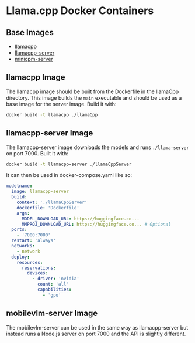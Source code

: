 
# Llama.cpp Docker Containers

## Base Images
- [llamacpp](#llamacpp-image)
- [llamacpp-server](llamaCppServer/Dockerfile)
- [minicpm-server](minicpmServer/Dockerfile)


## llamacpp Image
The llamacpp image should be built from the Dockerfile in the llamaCpp directory. This image builds the `main` executable and should be used as a base image for the server image.
Build it with:
```bash
docker build -t llamacpp ./llamaCpp
```

## llamacpp-server Image
The llamacpp-server image downloads the models and runs `./llama-server` on port 7000.
Built it with:
```bash
docker build -t llamacpp-server ./llamaCppServer
```

It can then be used in docker-compose.yaml like so:
```yaml
modelname:
  image: llamacpp-server
  build:
    context: './llamaCppServer'
    dockerfile: 'Dockerfile'
    args:
      MODEL_DOWNLOAD_URL: https://huggingface.co...
      MMPROJ_DOWNLOAD_URL: https://huggingface.co... # Optional
  ports:
    - '7000:7000'
  restart: 'always'
  networks:
    - network
  deploy:
    resources:
      reservations:
        devices:
          - driver: 'nvidia'
            count: 'all'
            capabilities:
              - 'gpu'   
```

## mobilevlm-server Image
The mobilevlm-server can be used in the same way as llamacpp-server but instead runs a Node.js server on port 7000 and the API is slightly different.
